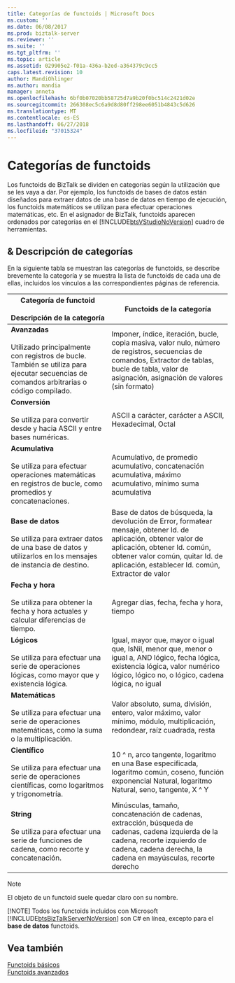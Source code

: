 ```yaml
---
title: Categorías de functoids | Microsoft Docs
ms.custom: ''
ms.date: 06/08/2017
ms.prod: biztalk-server
ms.reviewer: ''
ms.suite: ''
ms.tgt_pltfrm: ''
ms.topic: article
ms.assetid: 029905e2-f01a-436a-b2ed-a364379c9cc5
caps.latest.revision: 10
author: MandiOhlinger
ms.author: mandia
manager: anneta
ms.openlocfilehash: 6bf0b07020bb58725d7a9b20f0bc514c2421d02e
ms.sourcegitcommit: 266308ec5c6a9d8d80ff298ee6051b4843c5d626
ms.translationtype: MT
ms.contentlocale: es-ES
ms.lasthandoff: 06/27/2018
ms.locfileid: "37015324"
---
```

# <a name="functoid-categories"></a>Categorías de functoids
Los functoids de BizTalk se dividen en categorías según la utilización que se les vaya a dar. Por ejemplo, los functoids de bases de datos están diseñados para extraer datos de una base de datos en tiempo de ejecución, los functoids matemáticos se utilizan para efectuar operaciones matemáticas, etc. En el asignador de BizTalk, functoids aparecen ordenados por categorías en el [!INCLUDE[btsVStudioNoVersion](../includes/btsvstudionoversion-md.md)] cuadro de herramientas. 

## <a name="categories--description"></a>& Descripción de categorías
En la siguiente tabla se muestran las categorías de functoids, se describe brevemente la categoría y se muestra la lista de functoids de cada una de ellas, incluidos los vínculos a las correspondientes páginas de referencia.  
  
|Categoría de functoid <br/><br/> Descripción de la categoría|Functoids de la categoría|  
|---|---|  
|**Avanzadas** <br /><br /> Utilizado principalmente con registros de bucle. También se utiliza para ejecutar secuencias de comandos arbitrarias o código compilado.|Imponer, índice, iteración, bucle, copia masiva, valor nulo, número de registros, secuencias de comandos, Extractor de tablas, bucle de tabla, valor de asignación, asignación de valores (sin formato)|  
|**Conversión** <br /><br /> Se utiliza para convertir desde y hacia ASCII y entre bases numéricas.|ASCII a carácter, carácter a ASCII, Hexadecimal, Octal|  
|**Acumulativa** <br /><br /> Se utiliza para efectuar operaciones matemáticas en registros de bucle, como promedios y concatenaciones.|Acumulativo, de promedio acumulativo, concatenación acumulativa, máximo acumulativo, mínimo suma acumulativa|  
|**Base de datos** <br /><br /> Se utiliza para extraer datos de una base de datos y utilizarlos en los mensajes de instancia de destino.|Base de datos de búsqueda, la devolución de Error, formatear mensaje, obtener Id. de aplicación, obtener valor de aplicación, obtener Id. común, obtener valor común, quitar Id. de aplicación, establecer Id. común, Extractor de valor|  
|**Fecha y hora** <br /><br /> Se utiliza para obtener la fecha y hora actuales y calcular diferencias de tiempo.|Agregar días, fecha, fecha y hora, tiempo|  
|**Lógicos** <br /><br /> Se utiliza para efectuar una serie de operaciones lógicas, como mayor que y existencia lógica.|Igual, mayor que, mayor o igual que, IsNil, menor que, menor o igual a, AND lógico, fecha lógica, existencia lógica, valor numérico lógico, lógico no, o lógico, cadena lógica, no igual|  
|**Matemáticas** <br /><br /> Se utiliza para efectuar una serie de operaciones matemáticas, como la suma o la multiplicación.|Valor absoluto, suma, división, entero, valor máximo, valor mínimo, módulo, multiplicación, redondear, raíz cuadrada, resta|  
|**Científico** <br /><br /> Se utiliza para efectuar una serie de operaciones científicas, como logaritmos y trigonometría.|10 ^ n, arco tangente, logaritmo en una Base especificada, logaritmo común, coseno, función exponencial Natural, logaritmo Natural, seno, tangente, X ^ Y|  
|**String** <br /><br /> Se utiliza para efectuar una serie de funciones de cadena, como recorte y concatenación.|Minúsculas, tamaño, concatenación de cadenas, extracción, búsqueda de cadenas, cadena izquierda de la cadena, recorte izquierdo de cadena, cadena derecha, la cadena en mayúsculas, recorte derecho|  
  
> [!NOTE]
>  El objeto de un functoid suele quedar claro con su nombre.  
> 
> [!NOTE]
>  Todos los functoids incluidos con Microsoft [!INCLUDE[btsBizTalkServerNoVersion](../includes/btsbiztalkservernoversion-md.md)] son C# en línea, excepto para el **base de datos** functoids.  
  
## <a name="see-also"></a>Vea también  
 [Functoids básicos](../core/basic-functoids.md)   
 [Functoids avanzados](../core/advanced-functoids.md)